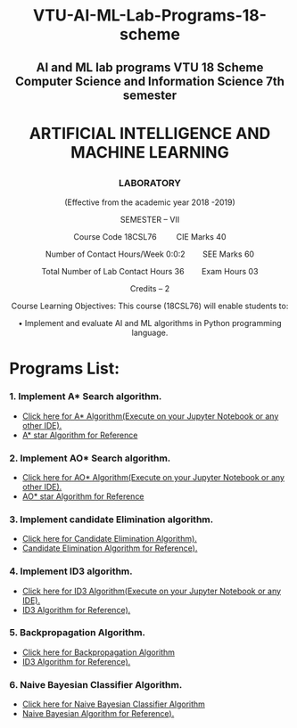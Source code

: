 # <p align="center">VTU-AI-ML-Lab-Programs-18-scheme</p>
## <p align="center">AI and ML lab programs VTU 18 Scheme Computer Science and Information Science 7th semester</p>

# <p align="center">ARTIFICIAL INTELLIGENCE AND MACHINE LEARNING</p>
### <p align="center">LABORATORY</p>

<p align="center">(Effective from the academic year 2018 -2019)</p>
<p align="center">SEMESTER – VII</p>
 <p align="center">Course Code 18CSL76&nbsp;&nbsp;&nbsp;&nbsp;&nbsp;&nbsp;&nbsp;&nbsp;&nbsp;CIE Marks 40</p>
 <p align="center">Number of Contact Hours/Week 0:0:2&nbsp;&nbsp;&nbsp;&nbsp;&nbsp;&nbsp;&nbsp;&nbsp;SEE Marks 60</p>
 <p align="center">Total Number of Lab Contact Hours 36&nbsp;&nbsp;&nbsp;&nbsp;&nbsp;&nbsp;&nbsp;&nbsp;Exam Hours 03</p>
<p align="center">Credits – 2</p>
<p align="center">Course Learning Objectives: This course (18CSL76) will enable students to:</p>
<p align="center"> • Implement and evaluate AI and ML algorithms in Python programming language. </p>

# Programs List:
### 1. Implement A* Search algorithm.
<!-- BLOG-POST-LIST:START -->
- [Click here for A* Algorithm(Execute on your Jupyter Notebook or any other IDE).](https://github.com/AshishVajpayee/VTU-AIML-Lab-Programs/blob/master/AstarAlgorithmLab1/AstarAlgorithm.ipynb)
- [A* star Algorithm for Reference](https://github.com/AshishVajpayee/VTU-AIML-Lab-Programs/blob/master/AstarAlgorithmLab1/AstarAlgorithm.md)

### 2. Implement AO* Search algorithm.
<!-- BLOG-POST-LIST:START -->
- [Click here for AO* Algorithm(Execute on your Jupyter Notebook or any other IDE).](https://github.com/AshishVajpayee/VTU-AIML-Lab-Programs/blob/master/AOstarAlgorithmLab2/AOstarAlgorithm.ipynb)
- [AO* star Algorithm for Reference](https://github.com/AshishVajpayee/VTU-AIML-Lab-Programs/blob/master/AOstarAlgorithmLab2/AOstarAlgorithm.md)

### 3. Implement candidate Elimination algorithm.
<!-- BLOG-POST-LIST:START -->
- [Click here for Candidate Elimination Algorithm).](https://github.com/AshishVajpayee/VTU-AIML-Lab-Programs/blob/master/candidateElimination/CandidateElimination.ipynb)
- [Candidate Elimination Algorithm for Reference).](https://github.com/AshishVajpayee/VTU-AIML-Lab-Programs/blob/master/candidateElimination/CandidateElimination.md)

### 4. Implement ID3 algorithm.
<!-- BLOG-POST-LIST:START -->
- [Click here for ID3 Algorithm(Execute on your Jupyter Notebook or any IDE).](https://github.com/AshishVajpayee/VTU-AIML-Lab-Programs/blob/master/ID3/ID3%20Algorithm.ipynb)
- [ID3 Algorithm for Reference).](https://github.com/AshishVajpayee/VTU-AIML-Lab-Programs/blob/master/ID3/ID3%20Algorithm.md)

### 5. Backpropagation Algorithm.
<!-- BLOG-POST-LIST:START -->
- [Click here for Backpropagation Algorithm](https://github.com/AshishVajpayee/VTU-AIML-Lab-Programs/blob/master/BackPropagationLab4/Backpropagation.ipynb)
- [ID3 Algorithm for Reference).](https://github.com/AshishVajpayee/VTU-AIML-Lab-Programs/blob/master/BackPropagationLab4/Backpropagation.md)

### 6. Naive Bayesian Classifier Algorithm.
<!-- BLOG-POST-LIST:START -->
- [Click here for Naive Bayesian Classifier Algorithm](https://github.com/AshishVajpayee/VTU-AIML-Lab-Programs/blob/master/NaiveBayesianLab6/NaiveBayesian.ipynb)
- [Naive Bayesian Algorithm for Reference).](https://github.com/AshishVajpayee/VTU-AIML-Lab-Programs/blob/master/NaiveBayesianLab6/NaiveBayesian.md)



